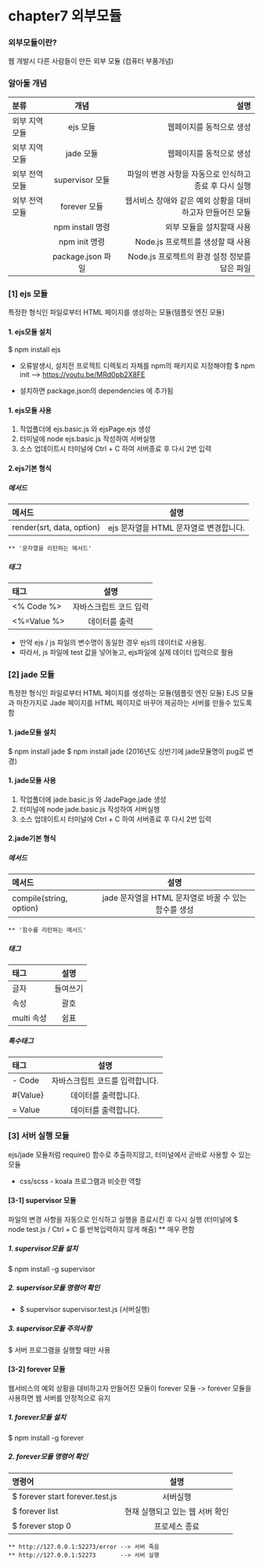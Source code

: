 # chapter7 외부모듈


### 외부모듈이란?
웹 개발시 다른 사람들이 만든 외부 모듈 (컴퓨터 부품개념)
### 알아둘 개념
| 분류 | 개념 | 설명 |
| :-------- | :--------: | --------: |
| 외부 지역 모듈 | ejs 모듈 | 웹페이지를 동적으로 생성 |
| 외부 지역 모듈 | jade 모듈 | 웹페이지를 동적으로 생성 |
| 외부 전역 모듈 | supervisor 모듈 | 파일의 변경 사항을 자동으로 인식하고 종료 후 다시 실행 |
| 외부 전역 모듈 | forever 모듈 | 웹서비스 장애와 같은 예외 상황을 대비하고자 만들어진 모듈 |
|  | npm install 명령 | 외부 모듈을 설치할때 사용 |
|  | npm init 명령 | Node.js 프로젝트를 생성할 때 사용 |
|  | package.json 파일 | Node.js 프로젝트의 환경 설정 정보를 담은 파일  |


### [1] ejs 모듈
특정한 형식인 파일로부터 HTML 페이지를 생성하는 모듈(템플릿 엔진 모듈)

#### 1. ejs모듈 설치
$ npm install ejs

* 오류발생시, 설치전 프로젝트 디렉토리 자체를 npm의 패키지로 지정해야함
$ npm init
--> https://youtu.be/MRd0pb2X8FE

* 설치하면 package.json의 dependencies 에 추가됨


#### 1. ejs모듈 사용
1. 작업폴더에 ejs.basic.js 와 ejsPage.ejs 생성
2. 터미널에 node ejs.basic.js 작성하여 서버실행
3. 소스 업데이트시 터미널에 Ctrl + C 하여 서버종료 후 다시 2번 입력

#### 2.ejs기본 형식

##### 메서드
| 메서드 | 설명 | 
| :-------- | :--------: | 
| render(srt, data, option) | ejs 문자열을 HTML 문자열로 변경합니다. | 

    ** '문자열을 리턴하는 메서드'

##### 태그 
| 태그 | 설명 | 
| :-------- | :--------: | 
| <% Code %> | 자바스크립트 코드 입력 | 
| <%=Value %> | 데이터를 출력 | 

* 만약 ejs / js 파일의 변수명이 동일한 경우 ejs의 데이터로 사용됨.
 * 따라서, js 파일에 test 값을 넣어놓고, ejs파일에 실제 데이터 입력으로 활용


### [2] jade 모듈
특정한 형식인 파일로부터 HTML 페이지를 생성하는 모듈(템플릿 엔진 모듈)
EJS 모듈과 마찬가지로 Jade 페이지를 HTML 페이지로 바꾸어 제공하는 서버를 만들수 있도록 함

#### 1. jade모듈 설치
$ npm install jade
$ npm install jade (2016년도 상반기에 jade모듈명이 pug로 변경)

#### 1. jade모듈 사용
1. 작업폴더에 jade.basic.js 와 JadePage.jade 생성
2. 터미널에 node jade.basic.js 작성하여 서버실행
3. 소스 업데이트시 터미널에 Ctrl + C 하여 서버종료 후 다시 2번 입력

#### 2.jade기본 형식

##### 메서드
| 메서드 | 설명 | 
| :-------- | :--------: | 
| compile(string, option) | jade 문자열을 HTML 문자열로 바꿀 수 있는 함수를 생성 | 

    ** '함수를 리턴하는 메서드'

##### 태그 
| 태그 | 설명 | 
| :-------- | :--------: | 
| 글자 | 들여쓰기 | 
| 속성 | 괄호 | 
| multi 속성 | 쉼표 | 

##### 특수태그 
| 태그 | 설명 | 
| :-------- | :--------: | 
| - Code | 자바스크립트 코드를 입력합니다. | 
| #{Value} | 데이터를 출력합니다. | 
| = Value | 데이터를 출력합니다. | 



### [3] 서버 실행 모듈
ejs/jade 모듈처럼 require() 함수로 추출하지않고, 
터미널에서 곧바로 사용할 수 있는 모듈
* css/scss - koala 프로그램과 비슷한 역할

#### [3-1] supervisor 모듈
파일의 변경 사항을 자동으로 인식하고 실행을 종료시킨 후 다시 실행
(터미널에 $ node test.js / Ctrl + C 를 반복입력하지 않게 해줌)
** 매우 편함
##### 1. supervisor모듈 설치
$ npm install -g supervisor

##### 2. supervisor모듈 명령어 확인
* $ supervisor supervisor.test.js (서버실행)

##### 3. supervisor모듈 주의사항
$ 서버 프로그램을 실행할 때만 사용 

#### [3-2] forever 모듈
웹서비스의 예외 상황을 대비하고자 만들어진 모듈이 forever 모듈
-> forever 모듈을 사용하면 웹 서버를 안정적으로 유지

##### 1. forever모듈 설치
$ npm install -g forever

##### 2. forever모듈 명령어 확인
| 명령어 | 설명 | 
| :-------- | :--------: | 
| $ forever start forever.test.js | 서버실행 | 
| $ forever list | 현재 실행되고 있는 웹 서버 확인 | 
| $ forever stop 0 | 프로세스 종료 | 

    ** http://127.0.0.1:52273/error --> 서버 죽음
    ** http://127.0.0.1:52273       --> 서버 실행

